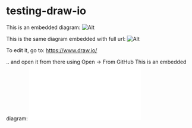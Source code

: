 # testing-draw-io

This is an embedded diagram:
![Alt](diag-1.png)

This is the same diagram embedded with full url:
![Alt](https://github.com/tbozhikov/testing-draw-io/blob/master/diag-1.png)

To edit it, go to:
https://www.draw.io/

.. and open it from there using Open -> From GitHub
This is an embedded diagram:
![Html](ns-common.html)